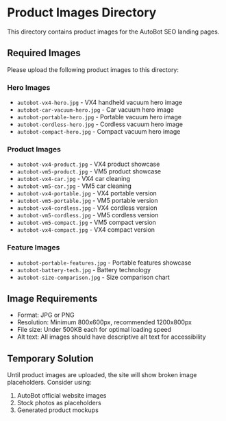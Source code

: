 # Product Images Directory

This directory contains product images for the AutoBot SEO landing pages.

## Required Images

Please upload the following product images to this directory:

### Hero Images
- `autobot-vx4-hero.jpg` - VX4 handheld vacuum hero image
- `autobot-car-vacuum-hero.jpg` - Car vacuum hero image  
- `autobot-portable-hero.jpg` - Portable vacuum hero image
- `autobot-cordless-hero.jpg` - Cordless vacuum hero image
- `autobot-compact-hero.jpg` - Compact vacuum hero image

### Product Images
- `autobot-vx4-product.jpg` - VX4 product showcase
- `autobot-vm5-product.jpg` - VM5 product showcase
- `autobot-vx4-car.jpg` - VX4 car cleaning
- `autobot-vm5-car.jpg` - VM5 car cleaning
- `autobot-vx4-portable.jpg` - VX4 portable version
- `autobot-vm5-portable.jpg` - VM5 portable version
- `autobot-vx4-cordless.jpg` - VX4 cordless version
- `autobot-vm5-cordless.jpg` - VM5 cordless version
- `autobot-vm5-compact.jpg` - VM5 compact version
- `autobot-vx4-compact.jpg` - VX4 compact version

### Feature Images
- `autobot-portable-features.jpg` - Portable features showcase
- `autobot-battery-tech.jpg` - Battery technology
- `autobot-size-comparison.jpg` - Size comparison chart

## Image Requirements

- Format: JPG or PNG
- Resolution: Minimum 800x600px, recommended 1200x800px
- File size: Under 500KB each for optimal loading speed
- Alt text: All images should have descriptive alt text for accessibility

## Temporary Solution

Until product images are uploaded, the site will show broken image placeholders. Consider using:
1. AutoBot official website images
2. Stock photos as placeholders
3. Generated product mockups